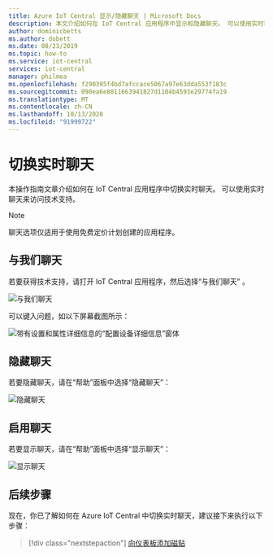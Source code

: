 ```yaml
---
title: Azure IoT Central 显示/隐藏聊天 | Microsoft Docs
description: 本文介绍如何在 IoT Central 应用程序中显示和隐藏聊天。 可以使用实时聊天来访问技术支持。
author: dominicbetts
ms.author: dobett
ms.date: 08/23/2019
ms.topic: how-to
ms.service: iot-central
services: iot-central
manager: philmea
ms.openlocfilehash: f290395f4bd7afccace5067a97e63dda553f183c
ms.sourcegitcommit: 090ea6e8811663941827d1104b4593e29774fa19
ms.translationtype: MT
ms.contentlocale: zh-CN
ms.lasthandoff: 10/13/2020
ms.locfileid: "91999722"
---
```

# <a name="toggle-live-chat"></a>切换实时聊天

本操作指南文章介绍如何在 IoT Central 应用程序中切换实时聊天。 可以使用实时聊天来访问技术支持。

> [!NOTE]
> 聊天选项仅适用于使用免费定价计划创建的应用程序。

## <a name="chat-with-us"></a>与我们聊天

若要获得技术支持，请打开 IoT Central 应用程序，然后选择“与我们聊天”  。

![与我们聊天](media/howto-show-hide-chat/chat-with-us.png)

可以键入问题，如以下屏幕截图所示：

![带有设置和属性详细信息的“配置设备详细信息”窗体](media/howto-show-hide-chat/sample-chat.png)

## <a name="hide-chat"></a>隐藏聊天

若要隐藏聊天，请在“帮助”面板中选择“隐藏聊天”：

 ![隐藏聊天](media/howto-show-hide-chat/hide-chat.png)

## <a name="enable-chat"></a>启用聊天

若要显示聊天，请在“帮助”面板中选择“显示聊天”：

 ![显示聊天](media/howto-show-hide-chat/show-chat.png)

## <a name="next-steps"></a>后续步骤

现在，你已了解如何在 Azure IoT Central 中切换实时聊天，建议接下来执行以下步骤：

> [!div class="nextstepaction"]
> [向仪表板添加磁贴](howto-add-tiles-to-your-dashboard.md)
